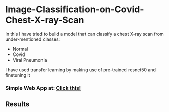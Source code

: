 # Image-Classification-on-Covid-Chest-X-ray-Scan
In this I have tried to bulid a model that can classify a chest X-ray scan from under-mentioned classes:
- Normal
- Covid
- Viral Pneumonia

I have used transfer learning by making use of pre-trained resnet50 and finetuning it

### Simple Web App at: <a href="https://chest-scan-classifier-web-app.herokuapp.com/" target="_blank">Click this!</a> 

## Results
